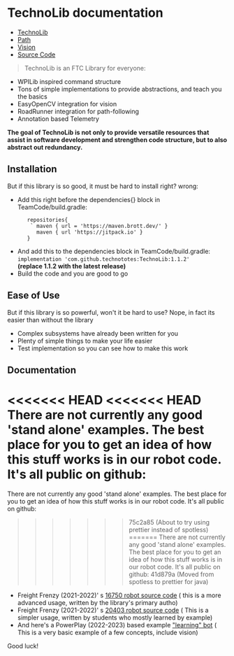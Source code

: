 # TechnoLib documentation

- [TechnoLib](https://technototes.github.io/TechnoLib/TechnoLib)
- [Path](https://technototes.github.io/TechnoLib/Path)
- [Vision](https://technototes.github.io/TechnoLib/Vision)
- [Source Code](https://github.com/technototes/TechnoLib/)

> TechnoLib is an FTC Library for everyone:

- WPILib inspired command structure
- Tons of simple implementations to provide abstractions, and teach you the basics
- EasyOpenCV integration for vision
- RoadRunner integration for path-following
- Annotation based Telemetry

**The goal of TechnoLib is not only to provide versatile resources that assist in software
development and strengthen code structure, but to also abstract out redundancy.**

## Installation

But if this library is so good, it must be hard to install right? wrong:

- Add this right before the dependencies{} block in TeamCode/build.gradle:
  ```
     repositories{
      ` maven { url = 'https://maven.brott.dev/' }
        maven { url 'https://jitpack.io' }
     }
  ```
- And add this to the dependencies block in TeamCode/build.gradle:
  `implementation 'com.github.technototes:TechnoLib:1.1.2'`  
  **(replace 1.1.2 with the latest release)**
- Build the code and you are good to go

## Ease of Use

But if this library is so powerful, won't it be hard to use? Nope, in fact its easier than without
the library

- Complex subsystems have already been written for you
- Plenty of simple things to make your life easier
- Test implementation so you can see how to make this work

## Documentation

<<<<<<< HEAD
<<<<<<< HEAD
There are not currently any good 'stand alone' examples. The best place for you to get an idea of
how this stuff works is in our robot code. It's all public on github:
=======
There are not currently any good 'stand alone' examples. The best place for you
to get an idea of how this stuff works is in our robot code. It's all public on
github:
>>>>>>> 75c2a85 (About to try using prettier instead of spotless)
=======
There are not currently any good 'stand alone' examples. The best place for you to get an idea of
how this stuff works is in our robot code. It's all public on github:
>>>>>>> 41d879a (Moved from spotless to prettier for java)

- Freight Frenzy (2021-2022)' s
  [16750 robot source code](https://github.com/technototes/FreightFrenzy2021/tree/master/OspreyCode/src/main/java/org/firstinspires/ftc/teamcode)
  ( this is a more advanced usage, written by the library's primary autho)
- Freight Frenzy (2021-2022)' s
  [20403 robot source code](https://github.com/technototes/FreightFrenzy2021/tree/master/SeagullCode/src/main/java/org/firstinspires/ftc/teamcode)
  ( This is a simpler usage, written by students who mostly learned by example)
- And here's a PowerPlay (2022-2023) based example
  ["learning" bot](https://github.com/technototes/PowerPlay2022/tree/main/ForTeaching/src/main/java/org/firstinspires/ftc/forteaching/TechnoBot)
  ( This is a very basic example of a few concepts, include vision)

Good luck!
